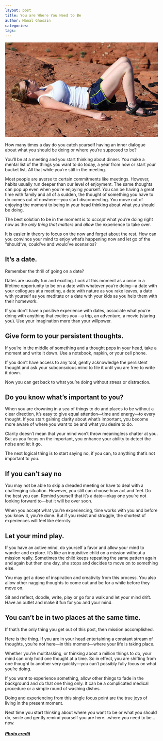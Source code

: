 ```yaml
---
layout: post
title: You are Where You Need to Be
author: Manal Ghosain
categories:
tags:
---
```


![Be here](/images/be-here.jpg)

How many times a day do you catch yourself having an inner dialogue about what you should be doing or where you’re supposed to be? 

You’ll be at a meeting and you start thinking about dinner. You make a mental list of the things you want to do today, a year from now or start your bucket list. All that while you’re still in the meeting. 

Most people are averse to certain commitments like meetings. However, habits usually run deeper than our level of enjoyment. The same thoughts can pop up even when you’re enjoying yourself. You can be having a great time with family and all of a sudden, the thought of something you have to do comes out of nowhere—you start disconnecting. You move out of enjoying the moment to being in your head thinking about what you should be doing. 

The best solution to be in the moment is to _accept_ what you’re doing right now as the _only thing that matters_ and _allow_ the experience to take over.  

It is easier in theory to focus on the now and forget about the rest. How can you convince your mind to enjoy what’s happening now and let go of the “should’ve, could’ve and would’ve scenarios? 

## It’s a date.

Remember the thrill of going on a date? 

Dates are usually fun and exciting. Look at this moment as a once in a lifetime opportunity to be on a date with whatever you’re doing—a date with your collogues at a meeting, a date with nature as you rake leaves, a date with yourself as you meditate or a date with your kids as you help them with their homework. 

If you don’t have a positive experience with dates, associate what you’re doing with anything that excites you—a trip, an adventure, a movie (staring you). Use your imagination more than your willpower. 

## Give form to your persistent thoughts.

If you’re in the middle of something and a thought pops in your head, take a moment and write it down. Use a notebook, napkin, or your cell phone. 

If you don’t have access to any tool, gently acknowledge the persistent thought and ask your subconscious mind to file it until you are free to write it down. 

Now you can get back to what you’re doing without stress or distraction. 

## Do you know what’s important to you?

When you are drowning in a sea of things to do and places to be without a clear direction, it’s easy to give equal attention—time and energy—to every thought. If you start gaining clarity about what’s important, you become more aware of where you want to be and what you desire to do. 

Clarity doesn’t mean that your mind won’t throw meaningless chatter at you. But as you focus on the important, you enhance your ability to detect the noise and let it go. 

The next logical thing is to start saying no, if you can, to anything that’s not important to you. 

## If you can’t say no

You may not be able to skip a dreaded meeting or have to deal with a challenging situation. However, you still can choose how act and feel. Do the best you can. Remind yourself that it’s a date—okay one you’re not looking forward to—but it will be over soon. 

When you accept what you’re experiencing, time works with you and before you know it, you’re done. But if you resist and struggle, the shortest of experiences will feel like eternity. 

## Let your mind play.

If you have an active mind, do yourself a favor and allow your mind to wander and explore. It’s like an inquisitive child on a mission without a mission really. Sometimes the child keeps repeating the same pattern again and again but then one day, she stops and decides to move on to something else. 

You may get a dose of inspiration and creativity from this process. You also allow other nagging thoughts to come out and be for a while before they move on. 

Sit and reflect, doodle, write, play or go for a walk and let your mind drift. Have an outlet and make it fun for you and your mind. 

## You can’t be in two places at the same time.

If that’s the only thing you get out of this post, then mission accomplished. 

Here is the thing. If you are in your head entertaining a constant stream of thoughts, you’re not here—in this moment—where your life is taking place. 

Whether you’re multitasking, or thinking about a million things to do, your mind can only hold one thought at a time. So in effect, you are shifting from one thought to another very quickly—you can’t possibly fully focus on what you’re doing. 

If you want to experience something, allow other things to fade in the background and do that one thing only. It can be a complicated medical procedure or a simple round of washing dishes. 

Doing and experiencing from this single focus point are the true joys of living in the present moment. 

Next time you start thinking about where you want to be or what you should do, smile and gently remind yourself you are here…where you need to be… now. 

##### [Photo credit](http://www.flickr.com/photos/72213316@N00/4597390913/)